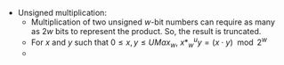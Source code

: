 

- Unsigned multiplication:
	- Multiplication of two unsigned $w$-bit numbers can require as many as $2w$ bits to represent the product. So, the result is truncated.
	- For $x$ and $y$ such that $0 \leq x, y \leq UMax_{w}$, $x *_{w}^u y = (x \cdot y) \mod 2^w$
	- 